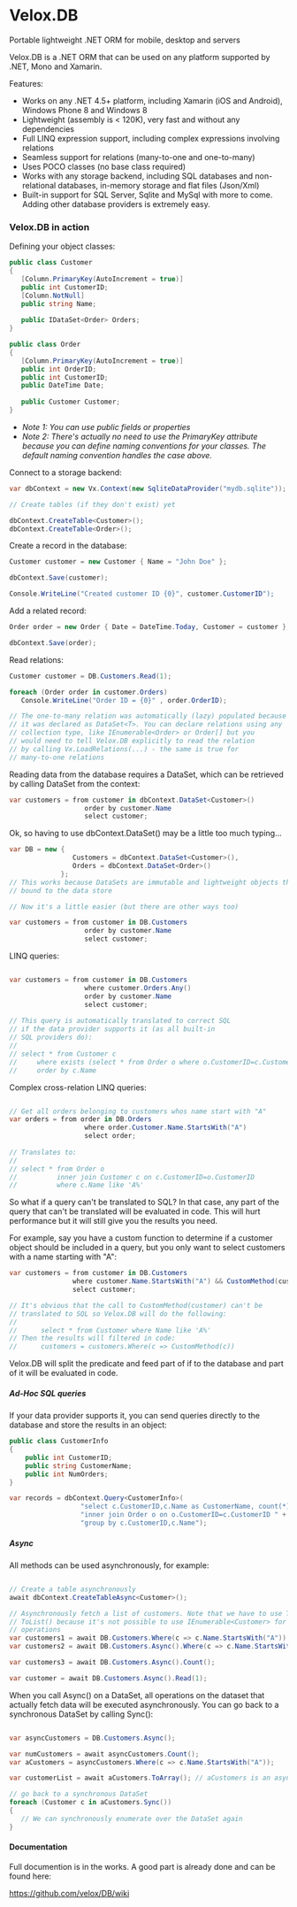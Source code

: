 # Velox.DB
Portable lightweight .NET ORM for mobile, desktop and servers

Velox.DB is a .NET ORM that can be used on any platform supported by .NET, Mono and Xamarin.

Features:
- Works on any .NET 4.5+ platform, including Xamarin (iOS and Android), Windows Phone 8 and Windows 8
- Lightweight (assembly is < 120K), very fast and without any dependencies
- Full LINQ expression support, including complex expressions involving relations
- Seamless support for relations (many-to-one and one-to-many)
- Uses POCO classes (no base class required)
- Works with any storage backend, including SQL databases and non-relational databases, in-memory storage and flat files (Json/Xml)
- Built-in support for SQL Server, Sqlite and MySql with more to come. Adding other database providers is extremely easy.

### Velox.DB in action

Defining your object classes:

```csharp
public class Customer
{
   [Column.PrimaryKey(AutoIncrement = true)]
   public int CustomerID;
   [Column.NotNull]
   public string Name;
   
   public IDataSet<Order> Orders;
}

public class Order
{
   [Column.PrimaryKey(AutoIncrement = true)]
   public int OrderID;
   public int CustomerID;
   public DateTime Date;
   
   public Customer Customer;
}
```

- *Note 1: You can use public fields or properties*
- *Note 2: There's actually no need to use the PrimaryKey attribute because you can define naming conventions for your classes. The default naming convention handles the case above.*

Connect to a storage backend:

```csharp
var dbContext = new Vx.Context(new SqliteDataProvider("mydb.sqlite"));

// Create tables (if they don't exist) yet

dbContext.CreateTable<Customer>();
dbContext.CreateTable<Order>();
```

Create a record in the database:

```csharp
Customer customer = new Customer { Name = "John Doe" };

dbContext.Save(customer);

Console.WriteLine("Created customer ID {0}", customer.CustomerID");
```

Add a related record:

```csharp
Order order = new Order { Date = DateTime.Today, Customer = customer };

dbContext.Save(order);
```

Read relations:

```csharp
Customer customer = DB.Customers.Read(1);

foreach (Order order in customer.Orders)
   Console.WriteLine("Order ID = {0}" , order.OrderID);

// The one-to-many relation was automatically (lazy) populated because
// it was declared as DataSet<T>. You can declare relations using any 
// collection type, like IEnumerable<Order> or Order[] but you
// would need to tell Velox.DB explicitly to read the relation 
// by calling Vx.LoadRelations(...) - the same is true for
// many-to-one relations
```

Reading data from the database requires a DataSet, which can be retrieved by calling DataSet<T> from the context:

```csharp
var customers = from customer in dbContext.DataSet<Customer>() 
                   order by customer.Name 
                   select customer;
```

Ok, so having to use dbContext.DataSet<Customer>() may be a little too much typing...

```csharp
var DB = new {
                Customers = dbContext.DataSet<Customer>(),
                Orders = dbContext.DataSet<Order>()
             };
// This works because DataSets are immutable and lightweight objects that are 
// bound to the data store

// Now it's a little easier (but there are other ways too)

var customers = from customer in DB.Customers
                   order by customer.Name 
                   select customer;
```


LINQ queries:

```csharp

var customers = from customer in DB.Customers 
                   where customer.Orders.Any() 
                   order by customer.Name 
                   select customer;
                   
// This query is automatically translated to correct SQL 
// if the data provider supports it (as all built-in
// SQL providers do):
//
// select * from Customer c 
//     where exists (select * from Order o where o.CustomerID=c.CustomerID) 
//     order by c.Name
```

Complex cross-relation LINQ queries:

```csharp

// Get all orders belonging to customers whos name start with "A"
var orders = from order in DB.Orders 
                   where order.Customer.Name.StartsWith("A")
                   select order;
                   
// Translates to:
//
// select * from Order o 
//          inner join Customer c on c.CustomerID=o.CustomerID 
//          where c.Name like 'A%'
```

So what if a query can't be translated to SQL? In that case, any part of the query that can't be translated will be evaluated in code. This will hurt performance but it will still give you the results you need.

For example, say you have a custom function to determine if a customer object should be included in a query, but you only want to select customers with a name starting with "A":

```csharp
var customers = from customer in DB.Customers 
                where customer.Name.StartsWith("A") && CustomMethod(customer) 
                select customer;

// It's obvious that the call to CustomMethod(customer) can't be 
// translated to SQL so Velox.DB will do the following:
//
//      select * from Customer where Name like 'A%'
// Then the results will filtered in code:
//      customers = customers.Where(c => CustomMethod(c))
```
Velox.DB will split the predicate and feed part of if to the database and part of it will be evaluated in code.

##### Ad-Hoc SQL queries

If your data provider supports it, you can send queries directly to the database and store the results in an object:

```csharp
public class CustomerInfo
{
    public int CustomerID;
    public string CustomerName;
    public int NumOrders;
}

var records = dbContext.Query<CustomerInfo>(
                  "select c.CustomerID,c.Name as CustomerName, count(*) from Customer c " +
                  "inner join Order o on o.CustomerID=c.CustomerID " +
                  "group by c.CustomerID,c.Name");
```
##### Async

All methods can be used asynchronously, for example:

```csharp

// Create a table asynchronously
await dbContext.CreateTableAsync<Customer>();

// Asynchronously fetch a list of customers. Note that we have to use ToArray() or
// ToList() because it's not possible to use IEnumerable<Customer> for asynchronous
// operations
var customers1 = await DB.Customers.Where(c => c.Name.StartsWith("A")).Async().ToArray();
var customers2 = await DB.Customers.Async().Where(c => c.Name.StartsWith("A")).ToArray();

var customers3 = await DB.Customers.Async().Count();

var customer = await DB.Customers.Async().Read(1);
```

When you call Async() on a DataSet, all operations on the dataset that actually fetch data will be executed asynchronously. You can go back to a synchronous DataSet by calling Sync():

```csharp

var asyncCustomers = DB.Customers.Async();

var numCustomers = await asyncCustomers.Count();
var aCustomers = asyncCustomers.Where(c => c.Name.StartsWith("A"));

var customerList = await aCustomers.ToArray(); // aCustomers is an async DataSet

// go back to a synchronous DataSet
foreach (Customer c in aCustomers.Sync())
{
   // We can synchronously enumerate over the DataSet again
}
```

#### Documentation

Full documention is in the works. A good part is already done and can be found here:

https://github.com/velox/DB/wiki
